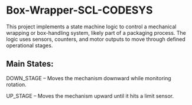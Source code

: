 # Box-Wrapper-SCL-CODESYS

This project implements a state machine logic to control a mechanical wrapping or box-handling system, likely part of a packaging process. The logic uses sensors, counters, and motor outputs to move through defined operational stages.

## Main States:
DOWN_STAGE – Moves the mechanism downward while monitoring rotation.

UP_STAGE – Moves the mechanism upward until it hits a limit sensor.
